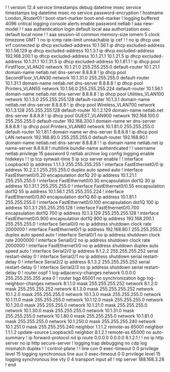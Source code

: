 !
!
version 12.4
service timestamps debug datetime msec
service timestamps log datetime msec
no service password-encryption
!
hostname London_Router01
!
boot-start-marker
boot-end-marker
!
logging buffered 4096 critical
logging console alerts
enable password netlab
!
aaa new-model
!
!
aaa authentication login default local
aaa authorization exec default local none
!
!
aaa session-id common
memory-size iomem 5
clock timezone GMT 1
no ip icmp rate-limit unreachable
ip cef
!
!
no ip dhcp use vrf connected
ip dhcp excluded-address 10.1.56.1
ip dhcp excluded-address 10.1.56.129
ip dhcp excluded-address 10.1.3.1
ip dhcp excluded-address 192.168.200.1
ip dhcp excluded-address 10.1.21.1 10.1.21.5
ip dhcp excluded-address 10.1.31.1 10.1.31.5
ip dhcp excluded-address 10.1.81.1
!
ip dhcp pool FirstFloor_VLAN20
   network 10.1.21.0 255.255.255.0
   default-router 10.1.21.1
   domain-name netlab.net
   dns-server 8.8.8.8
!
ip dhcp pool SecondFloor_VLAN30
   network 10.1.31.0 255.255.255.0
   default-router 10.1.31.1
   domain-name netlab.net
   dns-server 8.8.8.8
!
ip dhcp pool Printers_VLAN55
   network 10.1.56.0 255.255.255.224
   default-router 10.1.56.1
   domain-name netlab.net
   dns-server 8.8.8.8
!
ip dhcp pool Utilities_VLAN100
   network 10.1.3.0 255.255.255.128
   default-router 10.1.3.1
   domain-name netlab.net
   dns-server 8.8.8.8
!
ip dhcp pool Wireless_VLAN700
   network 10.1.3.128 255.255.255.128
   default-router 10.1.2.129
   domain-name netlab.net
   dns-server 8.8.8.8
!
ip dhcp pool GUEST_VLAN900
   network 192.168.100.0 255.255.255.0
   default-router 192.168.200.1
   domain-name wr
   dns-server 8.8.8.8
!
ip dhcp pool Printers_VLAN80
   network 10.1.81.0 255.255.255.0
   default-router 10.1.81.1
   domain-name wr
   dns-server 8.8.8.8
!
ip dhcp pool LAN
   network 192.168.80.0 255.255.255.0
   default-router 192.168.80.1
   domain-name netlab.net
   dns-server 8.8.8.8
!
!
ip domain name netlab.net
ip name-server 8.8.8.8
!
multilink bundle-name authenticated
!
!
username netlab privilege 15 password 0 netlab
archive
 log config
  logging enable
  hidekeys
!
!
ip tcp synwait-time 5
ip scp server enable
!
!
interface Loopback0
 ip address 1.1.1.3 255.255.255.255
!
interface FastEthernet0/0
 ip address 10.2.2.1 255.255.255.0
 duplex auto
 speed auto
!
interface FastEthernet0/0.20
 encapsulation dot1Q 20
 ip address 10.1.21.1 255.255.255.0
!
interface FastEthernet0/0.30
 encapsulation dot1Q 30
 ip address 10.1.31.1 255.255.255.0
!
interface FastEthernet0/0.55
 encapsulation dot1Q 55
 ip address 10.1.56.1 255.255.255.224
!
interface FastEthernet0/0.80
 encapsulation dot1Q 80
 ip address 10.1.81.1 255.255.255.0
!
interface FastEthernet0/0.100
 encapsulation dot1Q 100
 ip address 10.1.3.1 255.255.255.128
!
interface FastEthernet0/0.700
 encapsulation dot1Q 700
 ip address 10.1.3.129 255.255.255.128
!
interface FastEthernet0/0.900
 encapsulation dot1Q 900
 ip address 192.168.200.1 255.255.255.0
!
interface Serial0/0
 no ip address
 shutdown
 clock rate 2000000
!
interface FastEthernet0/1
 ip address 192.168.80.1 255.255.255.0
 duplex auto
 speed auto
!
interface Serial0/1
 no ip address
 shutdown
 clock rate 2000000
!
interface Serial0/2
 no ip address
 shutdown
 clock rate 2000000
!
interface FastEthernet1/0
 no ip address
 shutdown
 duplex auto
 speed auto
!
interface Serial2/0
 ip address 8.1.2.2 255.255.255.252
 serial restart-delay 0
!
interface Serial2/1
 no ip address
 shutdown
 serial restart-delay 0
!
interface Serial2/2
 ip address 8.1.3.2 255.255.255.252
 serial restart-delay 0
!
interface Serial2/3
 no ip address
 shutdown
 serial restart-delay 0
!
router ospf 1
 log-adjacency-changes
 network 0.0.0.0 255.255.255.255 area 0
!
router bgp 65001
 no synchronization
 bgp log-neighbor-changes
 network 8.1.1.0 mask 255.255.255.252
 network 8.1.2.0 mask 255.255.255.252
 network 8.1.3.0 mask 255.255.255.252
 network 10.1.2.0 mask 255.255.255.0
 network 10.1.3.0 mask 255.255.255.0
 network 10.1.11.0 mask 255.255.255.0
 network 10.1.12.0 mask 255.255.255.0
 network 10.1.20.0 mask 255.255.255.0
 network 10.1.21.0 mask 255.255.255.0
 network 10.1.30.0 mask 255.255.255.0
 network 10.1.31.0 mask 255.255.255.0
 network 10.1.80.0 mask 255.255.255.0
 network 10.1.81.0 mask 255.255.255.0
 network 10.1.250.0 mask 255.255.255.240
 network 10.1.251.0 mask 255.255.255.240
 neighbor 1.1.1.2 remote-as 65001
 neighbor 1.1.1.2 update-source Loopback0
 neighbor 8.1.2.1 remote-as 65000
 no auto-summary
!
ip forward-protocol nd
ip route 0.0.0.0 0.0.0.0 8.1.2.1
!
!
no ip http server
no ip http secure-server
!
logging trap debugging
no cdp log mismatch duplex
!
!
control-plane
!
!
line con 0
 exec-timeout 0 0
 privilege level 15
 logging synchronous
line aux 0
 exec-timeout 0 0
 privilege level 15
 logging synchronous
line vty 0 4
 transport input all
!
ntp server 188.168.3.28
!
end
